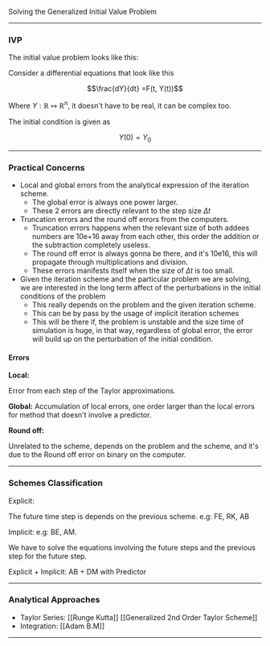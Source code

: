 Solving the Generalized Initial Value Problem 

---

### IVP

The initial value problem looks like this: 

Consider a differential equations that look like this

$$\frac{dY}{dt} =F(t, Y(t))$$

Where $Y:\mathbb{R} \mapsto \mathbb{R}^n$, it doesn't have to be real, it can be complex too. 

The initial condition is given as 

$$
Y(0) = Y_0
$$

---

### Practical Concerns

* Local and global errors from the analytical expression of the iteration scheme. 
	* The global error is always one power larger. 
	* These 2 errors are directly relevant to the step size $\Delta t$
* Truncation errors and the round off errors from the computers. 
  * Truncation errors happens when the relevant size of both addees numbers are 10e+16 away from each other, this order the addition or the subtraction completely useless.
  * The round off error is always gonna be there, and it's 10e16, this will propagate through multiplications and division. 
  * These errors manifests itself when the size of $\Delta t$ is too small. 
* Given the iteration scheme and the particular problem we are solving, we are interested in the long term affect of the perturbations in the initial conditions of the problem 
	* This really depends on the problem and the given iteration scheme. 
	* This can be by pass by the usage of implicit iteration schemes 
	* This will be there if, the problem is unstable and the size time of simulation is huge, in that way, regardless of global error, the error will build up on the perturbation of the initial condition. 

#### Errors
**Local:**

Error from each step of the Taylor approximations. 

**Global:**
Accumulation of local errors, one order larger than the local errors for method that doesn't involve a predictor. 

**Round off:**

Unrelated to the scheme, depends on the problem and the scheme, and it's due to the Round off error on binary on the computer. 

---

### Schemes Classification 
Explicit: 

The future time step is depends on the previous scheme. 
e.g: FE, RK, AB

Implicit: 
e.g: BE, AM. 

We have to solve the equations involving the future steps and the previous step for the future step. 

Explicit + Implicit: 
AB + DM with Predictor

---

### Analytical Approaches

* Taylor Series: [[Runge Kutta]] [[Generalized 2nd Order Taylor Scheme]]
* Integration: [[Adam B.M]]

---



